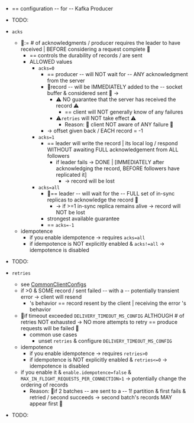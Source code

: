 * == configuration -- for -- Kafka Producer

* TODO:
* `acks`
  * 👀:= # of acknowledgments / producer requires the leader to have received | BEFORE considering a request complete 👀
    * == controls the durability of records / are sent
    * ALLOWED values
      * `acks=0`
        * == producer -- will NOT wait for -- ANY acknowledgment from the server
        * 👀record -- will be IMMEDIATELY added to the -- socket buffer & considered sent 👀 ->
          * ⚠️ NO guarantee that the server has received the record ⚠️
            * == client will NOT generally know of any failures
          * ⚠️`retries` will NOT take effect ⚠️
            * Reason: 🧠 client NOT aware of ANY failure 🧠
        * -> offset given back / EACH record = -1
      * `acks=1`
        * == leader will write the record | its local log / respond WITHOUT awaiting FULL acknowledgement from ALL followers
          * if leader fails -> DONE | [IMMEDIATELY after acknowledging the record, BEFORE followers have replicated it]
            * -> record will be lost
      * `acks=all`
        * 👀== leader -- will wait for the -- FULL set of in-sync replicas to acknowledge the record 👀
          * -> if >=1 in-sync replica remains alive -> record will NOT be lost
        * strongest available guarantee
        * == `acks=-1`
  * idempotence
    * if you enable idempotence -> requires `acks=all`
    * if idempotence is NOT explicitly enabled & `acks!=all` -> idempotence is disabled
* TODO:
* `retries`
  * see [CommonClientConfigs](../CommonClientConfigs.md)
  * if >0 & SOME record / sent failed -- with a -- potentially transient error -> client will resend
    * 's behavior == record resent by the client | receiving the error 's behavior
  * 👀if timeout exceeded `DELIVERY_TIMEOUT_MS_CONFIG` ALTHOUGH # of retries NOT exhausted -> NO more attempts to retry == produce requests will be failed 👀
    * common use cases
      * unset `retries` & configure `DELIVERY_TIMEOUT_MS_CONFIG`
  * idempotence
    * if you enable idempotence -> requires `retries>0`
    * if idempotence is NOT explicitly enabled & `retries<=0` -> idempotence is disabled
  * if you enable it & `enable.idempotence=false` & `MAX_IN_FLIGHT_REQUESTS_PER_CONNECTION>1` -> potentially change the ordering of records
    * Reason: 🧠if 2 batches -- are sent to a -- 1! partition & first fails & retried / second succeeds -> second batch's records MAY appear first 🧠
* TODO: